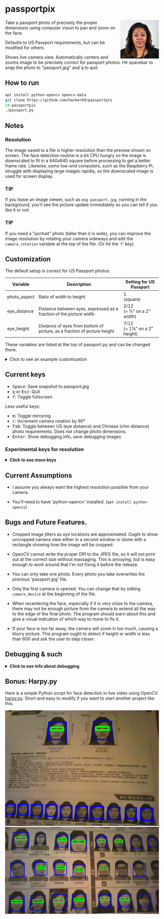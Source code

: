 # passportpix

<img src="./US-examples/good/img_good_12.jpg" align="right" width="25%">

Take a passport photo of precisely the proper dimensions using
computer vision to pan and zoom on the face.

Defaults to US Passport requirements, but can be modified for others.

Shows live camera view. Automatically centers and zooms image to be
precisely correct for passport photos. Hit spacebar to snap the photo
to "passport.jpg" and <kbd>q</kbd> to quit.

## How to run

``` bash
apt install python-opencv opencv-data
git clone https://github.com/hackerb9/passportpix
cd passportpix
./passport.py
```

## Notes

### Resolution

The image saved to a file is higher resolution than the preview shown
on screen. The face detection routine is a bit CPU hungry so the image
is downscaled to fit in a 640x640 square before processing to get a
better frame rate. Likewise, some low-end computers, such as the
Raspberry Pi, struggle with displaying large images rapidly, so the
downscaled image is used for screen display.

### TIP

If you leave an image viewer, such as `eog passport.jpg`, running
in the background, you'll see the picture update immediately so you
can tell if you like it or not.

### TIP

If you need a "portrait" photo (taller than it is wide), you can
improve the image resolution by rotating your camera sideways and edit
the `camera_rotation` variable at the top of the file. (Or hit the 'r'
key). 

## Customization

The default setup is correct for US Passport photos:

| Variable     | Description                                                              | Setting for US Passport         |
|--------------|--------------------------------------------------------------------------|---------------------------------|
| photo_aspect | Ratio of width to height                                                 | 1<br/>(square)                  |
| eye_distance | Distance between eyes, expressed as a fraction of the picture width      | 2/12<br/>(= ⅓" on a 2" width)   |
| eye_height   | Distance of eyes from bottom of picture, as a fraction of picture height | 7/12<br/>(= 1⅙" on a 2" height) |

These variables are listed at the top of passport.py and can be
changed there.

<details><summary>Click to see an example customization</summary>

### Example customization

If one need a visa to visit China, the photo requirements as of 2020 are:

| Variable     | Description                                                              | Setting for CN Visa             |
|--------------|--------------------------------------------------------------------------|---------------------------------|
| photo_width  | Width of printed photo                                                   | 33                              |
| photo_height | Height of printed photo                                                  | 48                              |
| photo_units  | Unit of measurement of width and height                                  | mm                              |
| photo_aspect | Ratio of width to height                                                 | 33/48                           |
| eye_height   | Distance of eyes from bottom of picture, as a fraction of picture height | 24/48<br/>(precisely in middle) |
| chin_height  | Distance of chin from bottom of picture, as a fraction of picture height | 7/48                            |

So, one would set:

``` python
# Setting for Chinese Visa photo
photo_width  = 33.0
photo_height = 48.0
photo_units  = "mm"
photo_aspect = photo_width/photo_height
eye_height   = 24.0 / 48.0
chin_height  = 7.0 / 48.0
use_chin_height = True
```

Note that by default `use_chin_height` is False, which causes
`eye_distance` to be used for calculating the scaling instead of
`chin_height`. You can also hit the <kbd>Tab</kbd> key to switch
between those two methods.

</details>

## Current keys

* <kbd>Space</kbd>: Save snapshot to passport.jpg
* <kbd>q</kbd> or <kbd>Esc</kbd>: Quit
* <kbd>f</kbd>: Toggle fullscreen

Less useful keys:
* <kbd>m</kbd>: Toggle mirroring
* <kbd>r</kbd>: Increment camera rotation by 90°
* <kbd>Tab</kbd>: Toggle between US (eye distance) and Chinese (chin
  distance) photo requirements. Does not change photo dimensions.
* <kbd>Enter</kbd>: Show debugging info, save debugging images

### Experimental keys for resolution
<details><summary><b>Click to see more keys</b></summary>

<blockquote>

These keys change the downscale resolution which is used for both the
computer vision processing and for display on the screen. They do not
affect the output resolution in the saved file.

| Key          | Maximum height or width |
|--------------|-------------------------|
| <kbd>1</kbd> | 160                     |
| <kbd>2</kbd> | 320                     |
| <kbd>3</kbd> | 640 (default)           |
| <kbd>4</kbd> | 960                     |
| <kbd>5</kbd> | 1280                    |
| <kbd>0</kbd> | Native resolution       |

Note that OpenCV's builtin face detection algorithms failed for me on
160×160 images.
</blockquote>
</details>

## Current Assumptions

* I assume you always want the highest resolution possible from your camera.

* You'll need to have 'python-opencv' installed. (`apt install python-opencv`) 

## Bugs and Future Features.

* Cropped image jitters as eye locations are approximated. Ought to
  show uncropped camera view either in a second window or alone with a
  rectangle showing how the image will be cropped.

* OpenCV cannot write the proper DPI to the JPEG file, so it will not
  print out at the correct size without massaging. This is annoying, but
  is easy enough to work around that I'm not fixing it before the
  release.

* You can only take one photo. Every photo you take overwrites the
  previous 'passport.jpg' file.

* Only the first camera is opened. You can change that by editing
  `camera_device` at the beginning of the file.

* When recentering the face, especially if it is very close to the
  camera, there may not be enough picture from the camera to extend all
  the way to the edge of the final photo. The program should warn about
  this and give a visual indication of which way to move to fix it.

* If your face is too far away, the camera will zoom in too much,
  causing a blurry picture. This program ought to detect if height or
  width is less than 600 and ask the user to step closer.

## Debugging &amp; such
<details><summary><b>Click to see info about debugging</b></summary>
<blockquote>

Mostly reminders to myself.

* To list all resolutions a camera is capable of:

  ```
  v4l2-ctl --list-formats-ext
  ```

* OpenCV appears to prefer uncompressed video, even if a camera can
  provide a higher resolution & frame rate with compression turned on.

  This may not be a problem. I've added functionality to allow for
  compression and lower FPS, but even though the nominal resolution
  was higher, the quality was noticeably worse than simply scaling the
  uncompressed video. (At least on the cameras I tried). If you want
  to give it a shot, change the variables `camera_codec='MJPG'` or
  `camera_fps=15`.

* To print out the current GUI properties and other debugging info,
  hit <kbd>Enter</kbd>.

* OpenCV has unnecessarily confusing GUI window properties. In
  particular, it appears OpenCV was originally written using simple
  integer Booleans (0 or 1), but someone later came along and decided
  that was too sloppy and renamed them all. However, instead of using
  the typical True or False, they came up with new names for truth
  values for each variable so each has its own nearly-unique way of
  being used.

  I found this silly and hard to read, so I do not follow that
  practice. For example, I have replaced the following code:

  ```python
  isFull = (cv2.getWindowProperty(title, cv2.WND_PROP_FULLSCREEN) == cv2.WINDOW_FULLSCREEN)a
  cv2.setWindowProperty(title,
			cv2.WND_PROP_FULLSCREEN,
			cv2.WINDOW_NORMAL if isFull else cv2.WINDOW_FULLSCREEN)
  ```

  with:

  ```python
  isFull = cv2.getWindowProperty(title, cv2.WND_PROP_FULLSCREEN)
  cv2.setWindowProperty(title, cv2.WND_PROP_FULLSCREEN, 1 - isFull)
  ```

* Here are the OpenCV window properties and their official
  documentation (as of 2023). _(Italics mine.)_

   * `WND_PROP_FULLSCREEN`<br/>
       fullscreen property (can be `WINDOW_NORMAL` or `WINDOW_FULLSCREEN`).<br/>
       _Boolean `NORMAL` is 0 and `FULLSCREEN` is 1_

   * `WND_PROP_AUTOSIZE`<br/>
       autosize property (can be `WINDOW_NORMAL`, 0, or `WINDOW_AUTOSIZE`, 1).<br/>
       _Boolean `NORMAL` is 0 and `AUTOSIZE` is 1_
	   
   * `WND_PROP_ASPECT_RATIO`<br/>
       window's aspect ration (can be `WINDOW_FREERATIO` or `WINDOW_KEEPRATIO`).<br/>
       _Boolean `KEEPRATIO` is 0 and `FREERATIO` is 256_
	   
   * `WND_PROP_OPENGL`<br/>
       opengl support.<br/>
       _Presumed to be Boolean, but documentation does not specify._
	   
   * `WND_PROP_VISIBLE`<br/>
       checks whether the window exists and is visible.<br/>
       _Presumed to be Boolean, but documentation does not specify._
	   
   * `WND_PROP_TOPMOST`<br/>
       property to toggle normal window being topmost or not. <br/>
       _Presumed to be Boolean, but documentation does not specify._

</blockquote>
</details>

## Bonus: Harpy.py

Here is a simple Python script for face detection in live video using
OpenCV. <a href="harpy.py">harpy.py</a>. Short and easy to modify if
you want to start another project like this.

<img src="./README.md.d/harpy.py-screenshot2.jpg">

<img src="./README.md.d/harpy.py-screenshot3.jpg">



